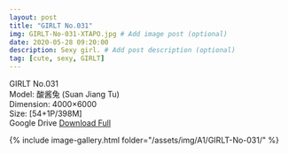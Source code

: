 ```yaml
---
layout: post
title: "GIRLT No.031"
img: GIRLT-No-031-XTAPO.jpg # Add image post (optional)
date: 2020-05-28 09:20:00
description: Sexy girl. # Add post description (optional)
tag: [cute, sexy, GIRLT]
---
```

GIRLT No.031  
Model: 酸酱兔 (Suan Jiang Tu)  
Dimension: 4000×6000  
Size: [54+1P/398M]               
Google Drive [Download Full](http://gestyy.com/e0MjLu)

{% include image-gallery.html folder="/assets/img/A1/GIRLT-No-031/" %}
